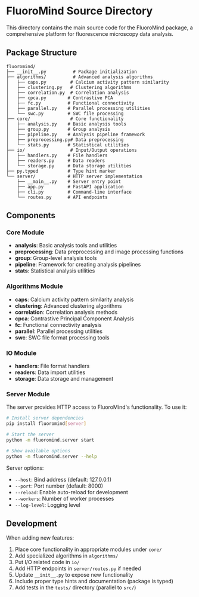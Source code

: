 # FluoroMind Source Directory

This directory contains the main source code for the FluoroMind package, a comprehensive platform for fluorescence microscopy data analysis.

## Package Structure

```
fluoromind/
├── __init__.py          # Package initialization
├── algorithms/          # Advanced analysis algorithms
│   ├── caps.py         # Calcium activity pattern similarity
│   ├── clustering.py   # Clustering algorithms
│   ├── correlation.py  # Correlation analysis
│   ├── cpca.py        # Contrastive PCA
│   ├── fc.py          # Functional connectivity
│   ├── parallel.py    # Parallel processing utilities
│   └── swc.py         # SWC file processing
├── core/               # Core functionality
│   ├── analysis.py    # Basic analysis tools
│   ├── group.py       # Group analysis
│   ├── pipeline.py    # Analysis pipeline framework
│   ├── preprocessing.py# Data preprocessing
│   └── stats.py       # Statistical utilities
├── io/                 # Input/Output operations
│   ├── handlers.py    # File handlers
│   ├── readers.py     # Data readers
│   └── storage.py     # Data storage utilities
├── py.typed           # Type hint marker
└── server/            # HTTP server implementation
    ├── __main__.py    # Server entry point
    ├── app.py         # FastAPI application
    ├── cli.py         # Command-line interface
    └── routes.py      # API endpoints
```

## Components

### Core Module
- **analysis**: Basic analysis tools and utilities
- **preprocessing**: Data preprocessing and image processing functions
- **group**: Group-level analysis tools
- **pipeline**: Framework for creating analysis pipelines
- **stats**: Statistical analysis utilities

### Algorithms Module
- **caps**: Calcium activity pattern similarity analysis
- **clustering**: Advanced clustering algorithms
- **correlation**: Correlation analysis methods
- **cpca**: Contrastive Principal Component Analysis
- **fc**: Functional connectivity analysis
- **parallel**: Parallel processing utilities
- **swc**: SWC file format processing tools

### IO Module
- **handlers**: File format handlers
- **readers**: Data import utilities
- **storage**: Data storage and management

### Server Module
The server provides HTTP access to FluoroMind's functionality. To use it:

```bash
# Install server dependencies
pip install fluoromind[server]

# Start the server
python -m fluoromind.server start

# Show available options
python -m fluoromind.server --help
```

Server options:
- `--host`: Bind address (default: 127.0.0.1)
- `--port`: Port number (default: 8000)
- `--reload`: Enable auto-reload for development
- `--workers`: Number of worker processes
- `--log-level`: Logging level

## Development

When adding new features:
1. Place core functionality in appropriate modules under `core/`
2. Add specialized algorithms in `algorithms/`
3. Put I/O related code in `io/`
4. Add HTTP endpoints in `server/routes.py` if needed
5. Update `__init__.py` to expose new functionality
6. Include proper type hints and documentation (package is typed)
7. Add tests in the `tests/` directory (parallel to `src/`)
